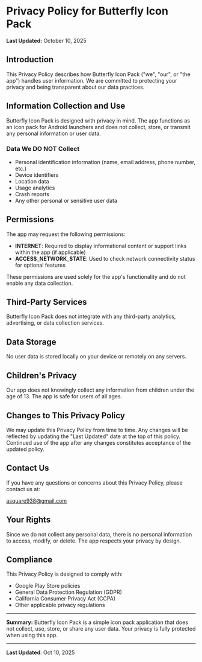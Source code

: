 # Privacy Policy for Butterfly Icon Pack

**Last Updated:** October 10, 2025

## Introduction

This Privacy Policy describes how Butterfly Icon Pack ("we", "our", or "the app") handles user information. We are committed to protecting your privacy and being transparent about our data practices.

## Information Collection and Use

Butterfly Icon Pack is designed with privacy in mind. The app functions as an icon pack for Android launchers and does not collect, store, or transmit any personal information or user data.

### Data We DO NOT Collect

- Personal identification information (name, email address, phone number, etc.)
- Device identifiers
- Location data
- Usage analytics
- Crash reports
- Any other personal or sensitive user data

## Permissions

The app may request the following permissions:

- **INTERNET**: Required to display informational content or support links within the app (if applicable)
- **ACCESS_NETWORK_STATE**: Used to check network connectivity status for optional features

These permissions are used solely for the app's functionality and do not enable any data collection.

## Third-Party Services

Butterfly Icon Pack does not integrate with any third-party analytics, advertising, or data collection services.

## Data Storage

No user data is stored locally on your device or remotely on any servers.

## Children's Privacy

Our app does not knowingly collect any information from children under the age of 13. The app is safe for users of all ages.

## Changes to This Privacy Policy

We may update this Privacy Policy from time to time. Any changes will be reflected by updating the "Last Updated" date at the top of this policy. Continued use of the app after any changes constitutes acceptance of the updated policy.

## Contact Us

If you have any questions or concerns about this Privacy Policy, please contact us at:

asquare938@gmail.com

## Your Rights

Since we do not collect any personal data, there is no personal information to access, modify, or delete. The app respects your privacy by design.

## Compliance

This Privacy Policy is designed to comply with:
- Google Play Store policies
- General Data Protection Regulation (GDPR)
- California Consumer Privacy Act (CCPA)
- Other applicable privacy regulations

---

**Summary:** Butterfly Icon Pack is a simple icon pack application that does not collect, use, store, or share any user data. Your privacy is fully protected when using this app.

---

**Last Updated**: Oct 10, 2025
